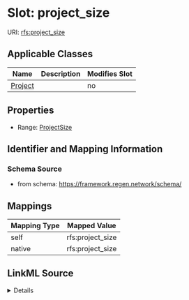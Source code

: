 

# Slot: project_size

URI: [rfs:project_size](https://framework.regen.network/schema/project_size)



<!-- no inheritance hierarchy -->





## Applicable Classes

| Name | Description | Modifies Slot |
| --- | --- | --- |
| [Project](Project.md) |  |  no  |







## Properties

* Range: [ProjectSize](ProjectSize.md)





## Identifier and Mapping Information







### Schema Source


* from schema: https://framework.regen.network/schema/




## Mappings

| Mapping Type | Mapped Value |
| ---  | ---  |
| self | rfs:project_size |
| native | rfs:project_size |




## LinkML Source

<details>
```yaml
name: project_size
from_schema: https://framework.regen.network/schema/
rank: 1000
alias: project_size
domain_of:
- Project
range: ProjectSize
inlined: false

```
</details>